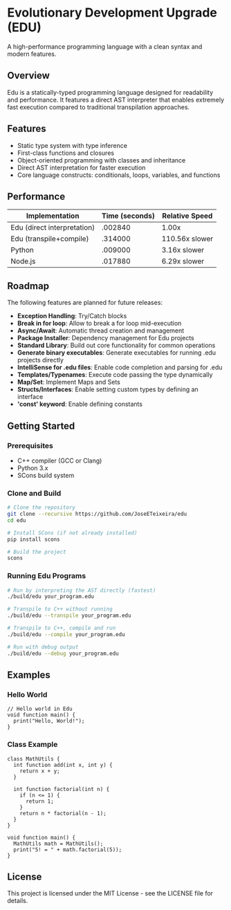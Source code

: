 # Evolutionary Development Upgrade (EDU)

A high-performance programming language with a clean syntax and modern features.

## Overview

Edu is a statically-typed programming language designed for readability and performance. It features a direct AST interpreter that enables extremely fast execution compared to traditional transpilation approaches.

## Features

- Static type system with type inference
- First-class functions and closures
- Object-oriented programming with classes and inheritance
- Direct AST interpretation for faster execution
- Core language constructs: conditionals, loops, variables, and functions

## Performance

| Implementation              | Time (seconds) | Relative Speed |
| --------------------------- | -------------- | -------------- |
| Edu (direct interpretation) | .002840        | 1.00x          |
| Edu (transpile+compile)     | .314000        | 110.56x slower |
| Python                      | .009000        | 3.16x slower   |
| Node.js                     | .017880        | 6.29x slower   |

## Roadmap

The following features are planned for future releases:

- **Exception Handling**: Try/Catch blocks
- **Break in for loop**: Allow to break a for loop mid-execution
- **Async/Await**: Automatic thread creation and management
- **Package Installer**: Dependency management for Edu projects
- **Standard Library**: Build out core functionality for common operations
- **Generate binary executables**: Generate executables for running .edu projects directly
- **IntelliSense for .edu files**: Enable code completion and parsing for .edu
- **Templates/Typenames**: Execute code passing the type dynamically
- **Map/Set**: Implement Maps and Sets
- **Structs/Interfaces**: Enable setting custom types by defining an interface
- **'const' keyword**: Enable defining constants

## Getting Started

### Prerequisites

- C++ compiler (GCC or Clang)
- Python 3.x
- SCons build system

### Clone and Build

```bash
# Clone the repository
git clone --recursive https://github.com/JoseETeixeira/edu
cd edu

# Install SCons (if not already installed)
pip install scons

# Build the project
scons
```

### Running Edu Programs

```bash
# Run by interpreting the AST directly (fastest)
./build/edu your_program.edu

# Transpile to C++ without running
./build/edu --transpile your_program.edu

# Transpile to C++, compile and run
./build/edu --compile your_program.edu

# Run with debug output
./build/edu --debug your_program.edu
```

## Examples

### Hello World

```
// Hello world in Edu
void function main() {
  print("Hello, World!");
}
```

### Class Example

```
class MathUtils {
  int function add(int x, int y) {
    return x + y;
  }

  int function factorial(int n) {
    if (n <= 1) {
      return 1;
    }
    return n * factorial(n - 1);
  }
}

void function main() {
  MathUtils math = MathUtils();
  print("5! = " + math.factorial(5));
}
```

## License

This project is licensed under the MIT License - see the LICENSE file for details.
